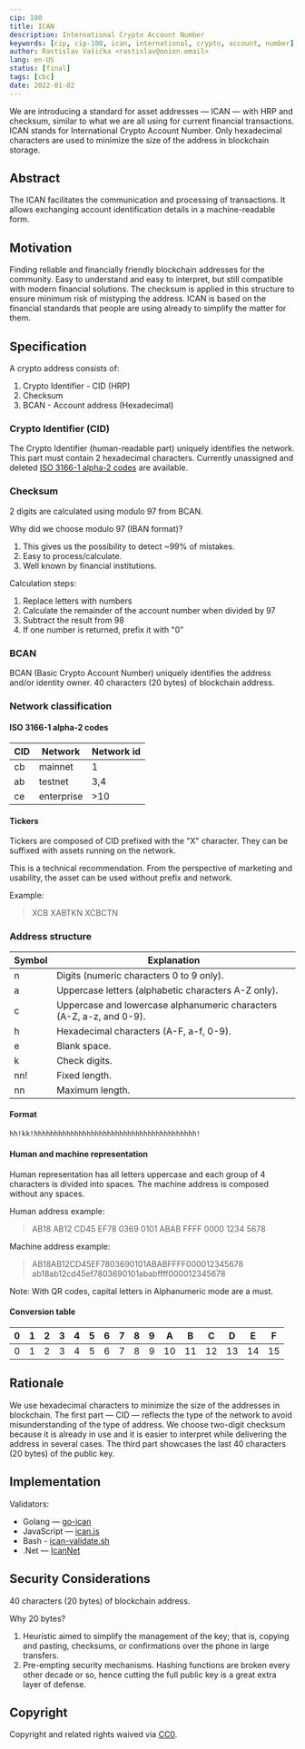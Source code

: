 ```yaml
---
cip: 100
title: ICAN
description: International Crypto Account Number
keywords: [cip, cip-100, ican, international, crypto, account, number]
author: Rastislav Vašička <rastislav@onion.email>
lang: en-US
status: [final]
tags: [cbc]
date: 2022-01-02
---
```

We are introducing a standard for asset addresses — ICAN — with HRP and checksum, similar to what we are all using for current financial transactions. ICAN stands for International Crypto Account Number.
Only hexadecimal characters are used to minimize the size of the address in blockchain storage.

<!--truncate-->

## Abstract

The ICAN facilitates the communication and processing of transactions. It allows exchanging account identification details in a machine-readable form.

## Motivation

Finding reliable and financially friendly blockchain addresses for the community. Easy to understand and easy to interpret, but still compatible with modern financial solutions. The checksum is applied in this structure to ensure minimum risk of mistyping the address. ICAN is based on the financial standards that people are using already to simplify the matter for them.

## Specification

A crypto address consists of:

1. Crypto Identifier - CID (HRP)
2. Checksum
3. BCAN - Account address (Hexadecimal)

### Crypto Identifier (CID)

The Crypto Identifier (human-readable part) uniquely identifies the network.
This part must contain 2 hexadecimal characters.
Currently unassigned and deleted [ISO 3166-1 alpha-2 codes](https://en.wikipedia.org/wiki/ISO_3166-1_alpha-2#Current_codes) are available.

### Checksum

2 digits are calculated using modulo 97 from BCAN.

Why did we choose modulo 97 (IBAN format)?

1. This gives us the possibility to detect ~99% of mistakes.
2. Easy to process/calculate.
3. Well known by financial institutions.

Calculation steps:

1. Replace letters with numbers
2. Calculate the remainder of the account number when divided by 97
3. Subtract the result from 98
4. If one number is returned, prefix it with "0"

### BCAN

BCAN (Basic Crypto Account Number) uniquely identifies the address and/or identity owner.
40 characters (20 bytes) of blockchain address.

### Network classification

#### ISO 3166-1 alpha-2 codes

| CID | Network    | Network id |
| --- | ---------- | ---------- |
| cb  | mainnet    | 1          |
| ab  | testnet    | 3,4        |
| ce  | enterprise | >10        |

#### Tickers

Tickers are composed of CID prefixed with the "X" character.
They can be suffixed with assets running on the network.

This is a technical recommendation. From the perspective of marketing and usability, the asset can be used without prefix and network.

Example:
> XCB
> XABTKN
> XCBCTN

### Address structure

| Symbol | Explanation                                           |
| ------ | ----------------------------------------------------- |
| n      | Digits (numeric characters 0 to 9 only).              |
| a      | Uppercase letters (alphabetic characters A-Z only).  |
| c      | Uppercase and lowercase alphanumeric characters (A-Z, a-z, and 0-9). |
| h      | Hexadecimal characters (A-F, a-f, 0-9).               |
| e      | Blank space.                                          |
| k      | Check digits.                                         |
| nn!    | Fixed length.                                         |
| nn     | Maximum length.                                       |

#### Format

```txt
hh!kk!hhhhhhhhhhhhhhhhhhhhhhhhhhhhhhhhhhhhhhhh!
```

#### Human and machine representation

Human representation has all letters uppercase and each group of 4 characters is divided into spaces.
The machine address is composed without any spaces.

Human address example:
> AB18 AB12 CD45 EF78 0369 0101 ABAB FFFF 0000 1234 5678

Machine address example:
> AB18AB12CD45EF7803690101ABABFFFF000012345678
> ab18ab12cd45ef7803690101ababffff000012345678

Note: With QR codes, capital letters in Alphanumeric mode are a must.

#### Conversion table

| 0  | 1   | 2   | 3   | 4   | 5   | 6   | 7   | 8   | 9   | A   | B   | C   | D   | E   | F   |
|----|-----|-----|-----|-----|-----|-----|-----|-----|-----|-----|-----|-----|-----|-----|-----|
| 0  | 1   | 2   | 3   | 4   | 5   | 6   | 7   | 8   | 9   | 10  | 11  | 12  | 13  | 14  | 15  |

## Rationale

We use hexadecimal characters to minimize the size of the addresses in blockchain. The first part — CID — reflects the type of the network to avoid misunderstanding of the type of address. We choose two-digit checksum because it is already in use and it is easier to interpret while delivering the address in several cases. The third part showcases the last 40 characters (20 bytes) of the public key.

## Implementation

Validators:

- Golang — [go-ican](https://github.com/bchainhub/go-ican)
- JavaScript — [ican.js](https://github.com/bchainhub/ican.js)
- Bash - [ican-validate.sh](https://github.com/bchainhub/ican-validate.sh)
- .Net — [IcanNet](https://github.com/bchainhub/IcanNet)

## Security Considerations

40 characters (20 bytes) of blockchain address.

Why 20 bytes?

1. Heuristic aimed to simplify the management of the key; that is, copying and pasting, checksums, or confirmations over the phone in large transfers.
1. Pre-empting security mechanisms. Hashing functions are broken every other decade or so, hence cutting the full public key is a great extra layer of defense.

## Copyright

Copyright and related rights waived via [CC0](https://creativecommons.org/publicdomain/zero/1.0/).
